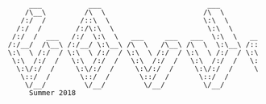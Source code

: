 <pre>
      ___           ___                         ___           ___                                     ___
     /\__\         /\  \                       /\  \         /\  \         _____                     /\  \
    /:/  /        /::\  \                      \:\  \       |::\  \       /::\  \       ___         /::\  \
   /:/  /        /:/\:\  \                      \:\  \      |:|:\  \     /:/\:\  \     /\__\       /:/\:\  \
  /:/  /  ___   /:/  \:\  \   ___     ___   ___  \:\  \   __|:|\:\  \   /:/ /::\__\   /:/__/      /:/ /::\  \
 /:/__/  /\__\ /:/__/ \:\__\ /\  \   /\__\ /\  \  \:\__\ /::::|_\:\__\ /:/_/:/\:|__| /::\  \     /:/_/:/\:\__\
 \:\  \ /:/  / \:\  \ /:/  / \:\  \ /:/  / \:\  \ /:/  / \:\~~\  \/__/ \:\/:/ /:/  / \/\:\  \__  \:\/:/  \/__/
  \:\  /:/  /   \:\  /:/  /   \:\  /:/  /   \:\  /:/  /   \:\  \        \::/_/:/  /   ~~\:\/\__\  \::/__/
   \:\/:/  /     \:\/:/  /     \:\/:/  /     \:\/:/  /     \:\  \        \:\/:/  /       \::/  /   \:\  \
    \::/  /       \::/  /       \::/  /       \::/  /       \:\__\        \::/  /        /:/  /     \:\__\
     \/__/         \/__/         \/__/         \/__/         \/__/         \/__/         \/__/       \/__/
      Summer 2018

</pre>
